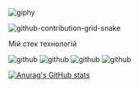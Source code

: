 ![giphy](https://user-images.githubusercontent.com/89845641/218969961-f3d78415-a6b3-4a2a-808e-ed3d4ac103d2.gif)

![github-contribution-grid-snake](https://user-images.githubusercontent.com/89845641/218791674-c52db856-24d2-429f-8867-170c365730d1.svg)

 Мій стек технологій

![github](https://img.shields.io/badge/-C%23-brightgreen?style=for-the-badge&logoColor=white)
![github](https://img.shields.io/badge/-html-red?style=for-the-badge&logoColor=white)
![github](https://img.shields.io/badge/-css-blueviolet?style=for-the-badge&logoColor=white)
![github](https://img.shields.io/badge/-javascript-yellow?style=for-the-badge&logoColor=white)

[![Anurag's GitHub stats](https://github-readme-stats.vercel.app/api?username=anuraghazra)](https://github.com/anuraghazra/github-readme-stats)
